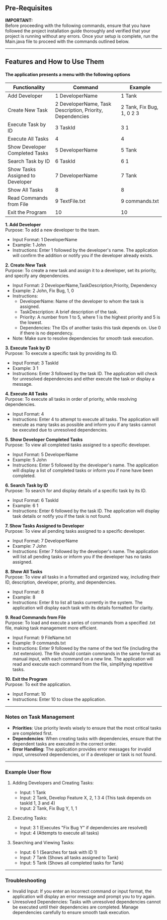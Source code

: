 ## Pre-Requisites

**IMPORTANT:** \
Before proceeding with the following commands, ensure that you have followed the project installation guide thoroughly and verified that your project is running without any errors. Once your setup is complete, run the Main.java file to proceed with the commands outlined below.

----------
## Features and How to Use Them

#### The application presents a menu with the following options

| Functionality                    | Command                                                   | Example                   |
|----------------------------------|-----------------------------------------------------------|---------------------------|
| Add Developer                    | 1 DeveloperName                                           | 1 Tank                    |
| Create New Task                  | 2 DeveloperName, Task Description, Priority, Dependencies | 2 Tank, Fix Bug, 1, 0 2 3 |
| Execute Task by ID               | 3 TaskId                                                  | 3 1                       |
| Execute All Tasks                | 4                                                         | 4                         |
| Show Developer Completed Tasks   | 5 DeveloperName                                           | 5 Tank                    |
| Search Task by ID                | 6 TaskId                                                  | 6 1                       |
| Show Tasks Assigned to Developer | 7 DeveloperName                                           | 7 Tank                    |
| Show All Tasks                   | 8                                                         | 8                         |
| Read Commands from File          | 9 TextFile.txt                                            | 9 commands.txt            |
| Exit the Program                 | 10                                                        | 10                        |


**1. Add Developer**\
Purpose: To add a new developer to the team.

- Input Format: 1 DeveloperName
- Example: 1 John
- Instructions: Enter 1 followed by the developer's name. The application will confirm the addition or notify you if the developer already exists.

**2. Create New Task**\
Purpose: To create a new task and assign it to a developer, set its priority, and specify any dependencies.

- Input Format: 2 DeveloperName,TaskDescription,Priority, Dependency
- Example: 2 John, Fix Bug, 1, 0
- Instructions:
    - DeveloperName: Name of the developer to whom the task is assigned.
    - TaskDescription: A brief description of the task.
    - Priority: A number from 1 to 5, where 1 is the highest priority and 5 is the lowest.
    - Dependencies: The IDs of another tasks this task depends on. Use 0 if there is no dependency.
- Note: Make sure to resolve dependencies for smooth task execution.

**3. Execute Task by ID**\
Purpose: To execute a specific task by providing its ID.

- Input Format: 3 TaskId
- Example: 3 1
- Instructions: Enter 3 followed by the task ID. The application will check for unresolved dependencies and either execute the task or display a message.

**4. Execute All Tasks**\
Purpose: To execute all tasks in order of priority, while resolving dependencies.

- Input Format: 4
- Instructions: Enter 4 to attempt to execute all tasks. The application will execute as many tasks as possible and inform you if any tasks cannot be executed due to unresolved dependencies.


**5. Show Developer Completed Tasks**\
Purpose: To view all completed tasks assigned to a specific developer.

- Input Format: 5 DeveloperName
- Example: 5 John
- Instructions: Enter 5 followed by the developer's name. The application will display a list of completed tasks or inform you if none have been completed.

**6. Search Task by ID**\
Purpose: To search for and display details of a specific task by its ID.

- Input Format: 6 TaskId
- Example: 6 1
- Instructions: Enter 6 followed by the task ID. The application will display task details or notify you if the task is not found.

**7. Show Tasks Assigned to Developer**\
Purpose: To view all pending tasks assigned to a specific developer.

- Input Format: 7 DeveloperName
- Example: 7 John
- Instructions: Enter 7 followed by the developer's name. The application will list all pending tasks or inform you if the developer has no tasks assigned.

**8. Show All Tasks**\
Purpose: To view all tasks in a formatted and organized way, including their ID, description, developer, priority, and dependencies.

- Input Format: 8
- Example: 8
- Instructions: Enter 8 to list all tasks currently in the system. The application will display each task with its details formatted for clarity.

**9. Read Commands from File**\
Purpose: To load and execute a series of commands from a specified .txt file, making task management more efficient.

- Input Format: 9 FileName.txt
- Example: 9 commands.txt
- Instructions: Enter 9 followed by the name of the text file (including the .txt extension). The file should contain commands in the same format as manual input, with each command on a new line. The application will read and execute each command from the file, simplifying repetitive tasks.

**10. Exit the Program**\
Purpose: To exit the application.

- Input Format: 10
- Instructions: Enter 10 to close the application.


----------


### Notes on Task Management

- **Priorities**: Use priority levels wisely to ensure that the most critical tasks are completed first.
- **Dependencies**: When creating tasks with dependencies, ensure that the dependent tasks are executed in the correct order.
- **Error Handling**: The application provides error messages for invalid input, unresolved dependencies, or if a developer or task is not found.


----------


### Example User flow
1. Adding Developers and Creating Tasks:
    - Input: 1 Tank
    - Input: 2 Tank, Develop Feature X, 2, 1 3 4 (This task depends on taskId 1, 3 and 4)
    - Input: 2 Tank, Fix Bug Y, 1, 1

2. Executing Tasks:
    - Input: 3 1  (Executes "Fix Bug Y" if dependencies are resolved)
    - Input: 4   (Attempts to execute all tasks)

3. Searching and Viewing Tasks:
   - Input: 6 1 (Searches for task with ID 1)
   - Input: 7 Tank (Shows all tasks assigned to Tank)
   - Input: 5 Tank (Shows all completed tasks for Tank)


----------


### Troubleshooting

- Invalid Input: If you enter an incorrect command or input format, the application will display an error message and prompt you to try again.
- Unresolved Dependencies: Tasks with unresolved dependencies cannot be executed until their dependencies are completed. Manage dependencies carefully to ensure smooth task execution.
